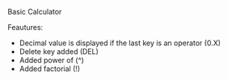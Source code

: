 Basic Calculator

Feautures:
- Decimal value is displayed if the last key is an operator (0.X)
- Delete key added (DEL)
- Added power of (^)
- Added factorial (!)
